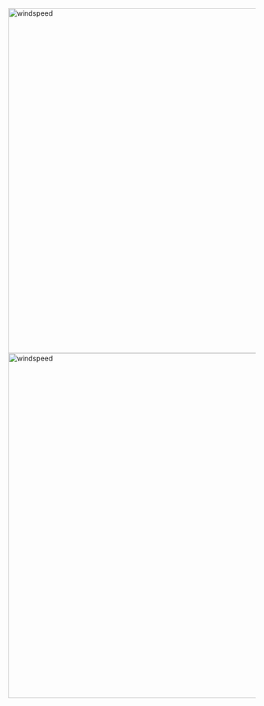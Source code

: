 <img width="1339" height="703" alt="windspeed" src="https://github.com/user-attachments/assets/688378f3-f64c-4a96-9943-d3dd1ddbae9d" />
<img width="1339" height="703" alt="windspeed" src="https://github.com/Sushmitha035/Weather-Analytics-and-Visualization-Dashboard/blob/main/Weather_DashBoard.twb" />
